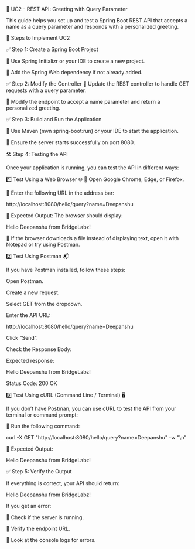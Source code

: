 
🚀 UC2 - REST API: Greeting with Query Parameter

This guide helps you set up and test a Spring Boot REST API that accepts a name as a query parameter and responds with a personalized 
greeting.

📌 Steps to Implement UC2

✅ Step 1: Create a Spring Boot Project



🔹 Use Spring Initializr or your IDE to create a new project.

🔹 Add the Spring Web dependency if not already added.


✅ Step 2: Modify the Controller
🔹 Update the REST controller to handle GET requests with a query parameter.

🔹 Modify the endpoint to accept a name parameter and return a personalized greeting.



✅ Step 3: Build and Run the Application

🔹 Use Maven (mvn spring-boot:run) or your IDE to start the application.

🔹 Ensure the server starts successfully on port 8080.


🛠 Step 4: Testing the API

Once your application is running, you can test the API in different ways:



1️⃣ Test Using a Web Browser 🌐
🔹 Open Google Chrome, Edge, or Firefox.

🔹 Enter the following URL in the address bar:


http://localhost:8080/hello/query?name=Deepanshu

🔹 Expected Output: The browser should display:


Hello Deepanshu from BridgeLabz!

🔹 If the browser downloads a file instead of displaying text, open it with Notepad or try using Postman.


2️⃣ Test Using Postman 📬

If you have Postman installed, follow these steps:


Open Postman.

Create a new request.

Select GET from the dropdown.

Enter the API URL:

http://localhost:8080/hello/query?name=Deepanshu

Click "Send".

Check the Response Body:

Expected response:

Hello Deepanshu from BridgeLabz!


Status Code: 200 OK

3️⃣ Test Using cURL (Command Line / Terminal) 🖥️

If you don’t have Postman, you can use cURL to test the API from your terminal or command prompt:

🔹 Run the following command:

curl -X GET "http://localhost:8080/hello/query?name=Deepanshu" -w "\n"

🔹 Expected Output:

Hello Deepanshu from BridgeLabz!

✅ Step 5: Verify the Output

If everything is correct, your API should return:

Hello Deepanshu from BridgeLabz!

If you get an error:

🔹 Check if the server is running.

🔹 Verify the endpoint URL.

🔹 Look at the console logs for errors.
